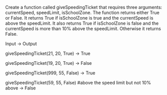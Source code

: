 Create a function called giveSpeedingTicket that requires three arguments: currentSpeed, speedLimit, isSchoolZone.
The function returns either True or False. It returns True if isSchoolZone is true and the currentSpeed is above the speedLimit.
It also returns True if isSchoolZone is false and the currentSpeed is more than 10% above the speedLimit. Otherwise it returns False.

Input &rarr; Output

giveSpeedingTicket(21, 20, True) &rarr; True

giveSpeedingTicket(19, 20, True) &rarr; False

giveSpeedingTicket(999, 55, False) &rarr; True

giveSpeedingTicket(59, 55, False) #above the speed limit but not 10% above &rarr; False
